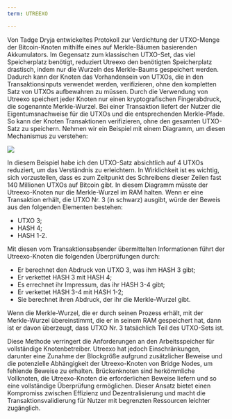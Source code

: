 ```yaml
---
term: UTREEXO

---
```

Von Tadge Dryja entwickeltes Protokoll zur Verdichtung der UTXO-Menge der Bitcoin-Knoten mithilfe eines auf Merkle-Bäumen basierenden Akkumulators. Im Gegensatz zum klassischen UTXO-Set, das viel Speicherplatz benötigt, reduziert Utreexo den benötigten Speicherplatz drastisch, indem nur die Wurzeln des Merkle-Baums gespeichert werden. Dadurch kann der Knoten das Vorhandensein von UTXOs, die in den Transaktionsinputs verwendet werden, verifizieren, ohne den kompletten Satz von UTXOs aufbewahren zu müssen. Durch die Verwendung von Utreexo speichert jeder Knoten nur einen kryptografischen Fingerabdruck, die sogenannte Merkle-Wurzel. Bei einer Transaktion liefert der Nutzer die Eigentumsnachweise für die UTXOs und die entsprechenden Merkle-Pfade. So kann der Knoten Transaktionen verifizieren, ohne den gesamten UTXO-Satz zu speichern. Nehmen wir ein Beispiel mit einem Diagramm, um diesen Mechanismus zu verstehen:

![](../../dictionnaire/assets/15.webp)

In diesem Beispiel habe ich den UTXO-Satz absichtlich auf 4 UTXOs reduziert, um das Verständnis zu erleichtern. In Wirklichkeit ist es wichtig, sich vorzustellen, dass es zum Zeitpunkt des Schreibens dieser Zeilen fast 140 Millionen UTXOs auf Bitcoin gibt. In diesem Diagramm müsste der Utreexo-Knoten nur die Merkle-Wurzel im RAM halten. Wenn er eine Transaktion erhält, die UTXO Nr. 3 (in schwarz) ausgibt, würde der Beweis aus den folgenden Elementen bestehen:


- UTXO 3;
- HASH 4;
- HASH 1-2.

Mit diesen vom Transaktionsabsender übermittelten Informationen führt der Utreexo-Knoten die folgenden Überprüfungen durch:


- Er berechnet den Abdruck von UTXO 3, was ihm HASH 3 gibt;
- Er verkettet HASH 3 mit HASH 4;
- Es errechnet ihr Impressum, das ihr HASH 3-4 gibt;
- Er verkettet HASH 3-4 mit HASH 1-2;
- Sie berechnet ihren Abdruck, der ihr die Merkle-Wurzel gibt.

Wenn die Merkle-Wurzel, die er durch seinen Prozess erhält, mit der Merkle-Wurzel übereinstimmt, die er in seinem RAM gespeichert hat, dann ist er davon überzeugt, dass UTXO Nr. 3 tatsächlich Teil des UTXO-Sets ist.

Diese Methode verringert die Anforderungen an den Arbeitsspeicher für vollständige Knotenbetreiber. Utreexo hat jedoch Einschränkungen, darunter eine Zunahme der Blockgröße aufgrund zusätzlicher Beweise und die potenzielle Abhängigkeit der Utreexo-Knoten von Bridge Nodes, um fehlende Beweise zu erhalten. Brückenknoten sind herkömmliche Vollknoten, die Utreexo-Knoten die erforderlichen Beweise liefern und so eine vollständige Überprüfung ermöglichen. Dieser Ansatz bietet einen Kompromiss zwischen Effizienz und Dezentralisierung und macht die Transaktionsvalidierung für Nutzer mit begrenzten Ressourcen leichter zugänglich.